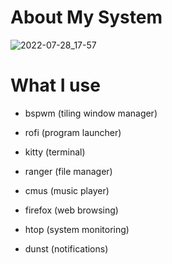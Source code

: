 
# About My System <a name="About"></a>

![2022-07-28_17-57](https://user-images.githubusercontent.com/95656575/181583908-780040c1-3ac7-4ed8-8624-6c0f70447f0c.png)

# What I use

- bspwm (tiling window manager)
  
- rofi (program launcher)
  
- kitty (terminal)
  
- ranger (file manager)
  
- cmus (music player)
  
- firefox (web browsing)
  
- htop (system monitoring)
  
- dunst (notifications)
